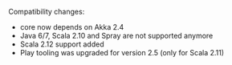 Compatibility changes:

* core now depends on Akka 2.4
* Java 6/7, Scala 2.10 and Spray are not supported anymore
* Scala 2.12 support added
* Play tooling was upgraded for version 2.5 (only for Scala 2.11)
